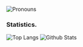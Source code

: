 ![Pronouns](https://img.shields.io/endpoint?url=https%3A%2F%2Fpronoundb.org%2Fshields%2F01766c32-27b8-736c-aa79-402e28118dd1.json&style=for-the-badge&color=purple)


### Statistics.
![Top Langs](https://github-readme-stats.vercel.app/api/top-langs/?username=ThePandaParade&layout=compact&theme=tokyonight)
![Github Stats](https://github-readme-stats.vercel.app/api?username=ThePandaParade&show_icons=true&theme=tokyonight&hide_rank=true)
